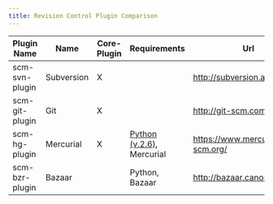 ```yaml
---
title: Revision Control Plugin Comparison
---
```


| Plugin Name | Name | Core-Plugin | Requirements | Url |
| --- | --- | --- | --- | --- | 
| scm-svn-plugin | Subversion | X | | <http://subversion.apache.org> | 
| scm-git-plugin | Git | X | | <http://git-scm.com> | 
| scm-hg-plugin | Mercurial | X | [Python (v.2.6)](http://www.python.org/getit/releases/2.6), Mercurial | <https://www.mercurial-scm.org/> | 
| scm-bzr-plugin | Bazaar | | Python, Bazaar | <http://bazaar.canonical.com> |
